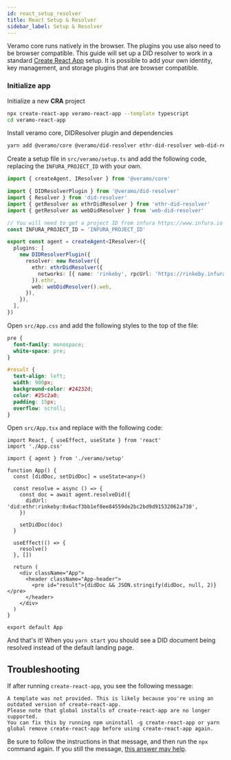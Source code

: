 ```yaml
---
id: react_setup_resolver
title: React Setup & Resolver
sidebar_label: Setup & Resolver
---
```


Veramo core runs natively in the browser. The plugins you use also need to be browser compatible. This guide will set up a DID resolver to work in a standard [Create React App](https://create-react-app.dev/) setup. It is possible to add your own identity, key management, and storage plugins that are browser compatible.

### Initialize app

Initialize a new **CRA** project

```bash
npx create-react-app veramo-react-app --template typescript
cd veramo-react-app
```

Install veramo core, DIDResolver plugin and dependencies

```bash
yarn add @veramo/core @veramo/did-resolver ethr-did-resolver web-did-resolver did-resolver
```

Create a setup file in `src/veramo/setup.ts` and add the following code, replacing the `INFURA_PROJECT_ID` with your own.

```ts
import { createAgent, IResolver } from '@veramo/core'

import { DIDResolverPlugin } from '@veramo/did-resolver'
import { Resolver } from 'did-resolver'
import { getResolver as ethrDidResolver } from 'ethr-did-resolver'
import { getResolver as webDidResolver } from 'web-did-resolver'

// You will need to get a project ID from infura https://www.infura.io
const INFURA_PROJECT_ID = 'INFURA_PROJECT_ID'

export const agent = createAgent<IResolver>({
  plugins: [
    new DIDResolverPlugin({
      resolver: new Resolver({
        ethr: ethrDidResolver({
          networks: [{ name: 'rinkeby', rpcUrl: 'https://rinkeby.infura.io/v3/' + INFURA_PROJECT_ID }],
        }).ethr,
        web: webDidResolver().web,
      }),
    }),
  ],
})
```

Open `src/App.css` and add the following styles to the top of the file:

```css
pre {
  font-family: monospace;
  white-space: pre;
}

#result {
  text-align: left;
  width: 900px;
  background-color: #24232d;
  color: #25c2a0;
  padding: 15px;
  overflow: scroll;
}
```

Open `src/App.tsx` and replace with the following code:

```tsx
import React, { useEffect, useState } from 'react'
import './App.css'

import { agent } from './veramo/setup'

function App() {
  const [didDoc, setDidDoc] = useState<any>()

  const resolve = async () => {
    const doc = await agent.resolveDid({
      didUrl: 'did:ethr:rinkeby:0x6acf3bb1ef0ee84559de2bc2bd9d91532062a730',
    })

    setDidDoc(doc)
  }

  useEffect(() => {
    resolve()
  }, [])

  return (
    <div className="App">
      <header className="App-header">
        <pre id="result">{didDoc && JSON.stringify(didDoc, null, 2)}</pre>
      </header>
    </div>
  )
}

export default App
```

And that's it! When you `yarn start` you should see a DID document being resolved instead of the default landing page.

## Troubleshooting

If after running `create-react-app`, you see the following message:

```
A template was not provided. This is likely because you're using an outdated version of create-react-app.
Please note that global installs of create-react-app are no longer supported.
You can fix this by running npm uninstall -g create-react-app or yarn global remove create-react-app before using create-react-app again.
```

Be sure to follow the instructions in that message, and then run the `npx` command again. If you still the message, [this answer may help](https://stackoverflow.com/questions/59188624/template-not-provided-using-create-react-app).
